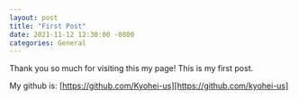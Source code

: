 ```yaml
---
layout: post
title: "First Post"
date: 2021-11-12 12:30:00 -0800
categories: General
---
```


Thank you so much for visiting this my page! This is my first post.

My github is: [https://github.com/Kyohei-us][https://github.com/kyohei-us]
